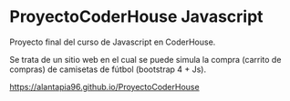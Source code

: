 # ProyectoCoderHouse Javascript
Proyecto final del curso de Javascript en CoderHouse.


Se trata de un sitio web en el cual se puede simula la compra (carrito de compras) de camisetas de fútbol (bootstrap 4 + Js).


https://alantapia96.github.io/ProyectoCoderHouse
